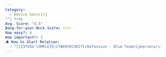 ```yaml
---
Category:
  - Device Security
"": true
Avg. Score: "4.5"
Bang-for-your-Buck Score: 🔥🔥🔥
How easy?: 4
How important?: 5
🪵 How to Start Relation:
  - "[[Z3TSSU COMPLETE/CYBERSECURITY/Defensive - Blue Team/Cybersecurity Checklist (Free Version)/Master Page/Device Security]]"
---
```

